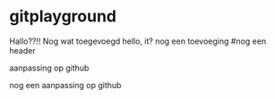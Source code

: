 # gitplayground
Hallo??!!
Nog wat toegevoegd
hello, it?
nog een toevoeging
#nog een header

aanpassing op github

nog een aanpassing op github
